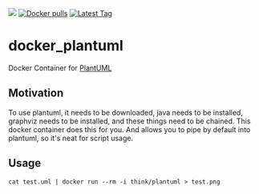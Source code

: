 [![](https://badge.imagelayers.io/think/plantuml.svg)](https://imagelayers.io/?images=think/plantuml:latest 'think/plantuml')
[![Docker pulls](https://img.shields.io/docker/pulls/think/plantuml.svg)](https://hub.docker.com/r/think/plantuml/)
[![Latest Tag](https://img.shields.io/github/tag/lindt/docker_plantuml.svg)](https://hub.docker.com/r/think/plantuml/)

# docker_plantuml

Docker Container for [PlantUML](http://plantuml.com)

## Motivation

To use plantuml, it needs to be downloaded, java needs to be installed, graphviz needs to be installed, and these things need to be chained.
This docker container does this for you. And allows you to pipe by default into plantuml, so it's neat for script usage.

## Usage

```
cat test.uml | docker run --rm -i think/plantuml > test.png
```
